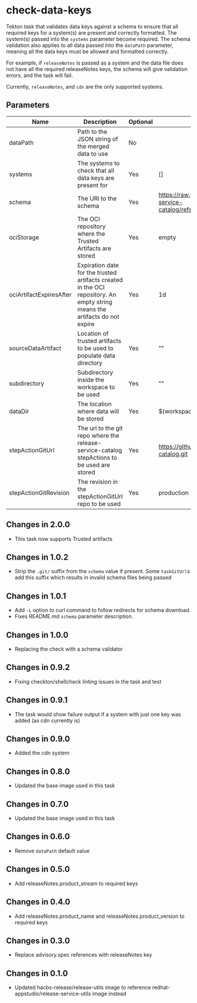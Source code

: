 # check-data-keys

Tekton task that validates data keys against a schema to ensure that all required keys for a system(s) are present and correctly formatted. The system(s) passed into the `systems` parameter become required. The schema validation also applies to all data passed into the `dataPath` parameter, meaning all the data keys must be allowed and formatted correctly.

For example, if `releaseNotes` is passed as a system and the data file does not have all the required
releaseNotes keys, the schema will give validation errors, and the task will fail.

Currently, `releaseNotes`, and `cdn` are the only supported systems.

## Parameters

| Name                    | Description                                                                                                                | Optional | Default value                                                                                                    |
|-------------------------|----------------------------------------------------------------------------------------------------------------------------|----------|------------------------------------------------------------------------------------------------------------------|
| dataPath                | Path to the JSON string of the merged data to use                                                                          | No       |                                                                                                                  |
| systems                 | The systems to check that all data keys are present for                                                                    | Yes      | []                                                                                                               |
| schema                  | The URl to the schema                                                                                                      | Yes      | https://raw.githubusercontent.com/konflux-ci/release-service-catalog/refs/heads/development/schema/dataKeys.json |
| ociStorage              | The OCI repository where the Trusted Artifacts are stored                                                                  | Yes      | empty                                                                                                            |
| ociArtifactExpiresAfter | Expiration date for the trusted artifacts created in the OCI repository. An empty string means the artifacts do not expire | Yes      | 1d                                                                                                               |
| sourceDataArtifact      | Location of trusted artifacts to be used to populate data directory                                                        | Yes      | ""                                                                                                               |
| subdirectory            | Subdirectory inside the workspace to be used                                                                               | Yes      | ""                                                                                                               |
| dataDir                 | The location where data will be stored                                                                                     | Yes      | $(workspaces.data.path)                                                                                          |
| stepActionGitUrl        | The url to the git repo where the release-service-catalog stepActions to be used are stored                                | Yes      | https://github.com/konflux-ci/release-service-catalog.git                                                        |
| stepActionGitRevision   | The revision in the stepActionGitUrl repo to be used                                                                       | Yes      | production                                                                                                       |

## Changes in 2.0.0
* This task now supports Trusted artifacts

## Changes in 1.0.2
* Strip the `.git/` suffix from the `schema` value if present. Some `taskGitUrl`s add this suffix which results in invalid schema files being passed

## Changes in 1.0.1
* Add `-L` option to curl command to follow redirects for schema download.
* Fixes README.md `schema` parameter description.

## Changes in 1.0.0
* Replacing the check with a schema validator

## Changes in 0.9.2
* Fixing checkton/shellcheck linting issues in the task and test

## Changes in 0.9.1
* The task would show failure output if a system with just one key was added (as cdn currently is)

## Changes in 0.9.0
* Added the cdn system

## Changes in 0.8.0
* Updated the base image used in this task

## Changes in 0.7.0
* Updated the base image used in this task

## Changes in 0.6.0
* Remove `dataPath` default value

## Changes in 0.5.0
* Add releaseNotes.product_stream to required keys

## Changes in 0.4.0
* Add releaseNotes.product_name and releaseNotes.product_version to required keys

## Changes in 0.3.0
* Replace advisory.spec references with releaseNotes key

## Changes in 0.1.0
* Updated hacbs-release/release-utils image to reference redhat-appstudio/release-service-utils image instead
